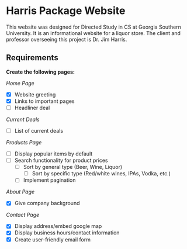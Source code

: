 # Harris Package Website
This website was designed for Directed Study in CS at Georgia Southern University. 
It is an informational website for a liquor store. The client and professor overseeing 
this project is Dr. Jim Harris.

## Requirements
**Create the following pages:**  
  
*Home Page*  
- [x] Website greeting
- [x] Links to important pages
- [ ] Headliner deal
  
*Current Deals*
- [ ] List of current deals
  
*Products Page*
- [ ] Display popular items by default
- [ ] Search functionality for product prices
    - [ ] Sort by general type (Beer, Wine, Liquor)
        - [ ] Sort by specific type (Red/white wines, IPAs, Vodka, etc.)
    - [ ] Implement pagination
  
*About Page*
- [x] Give company background
  
*Contact Page*
- [x] Display address/embed google map
- [x] Display business hours/contact information
- [x] Create user-friendly email form
